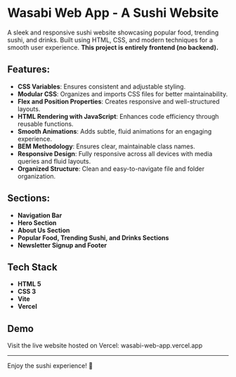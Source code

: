 # Wasabi Web App - A Sushi Website

A sleek and responsive sushi website showcasing popular food, trending sushi, and drinks. Built using HTML, CSS, and modern techniques for a smooth user experience. **This project is entirely frontend (no backend).**

## Features:

- **CSS Variables**: Ensures consistent and adjustable styling.
- **Modular CSS**: Organizes and imports CSS files for better maintainability.
- **Flex and Position Properties**: Creates responsive and well-structured layouts.
- **HTML Rendering with JavaScript**: Enhances code efficiency through reusable functions.
- **Smooth Animations**: Adds subtle, fluid animations for an engaging experience.
- **BEM Methodology**: Ensures clear, maintainable class names.
- **Responsive Design**: Fully responsive across all devices with media queries and fluid layouts.
- **Organized Structure**: Clean and easy-to-navigate file and folder organization.

## Sections:

- **Navigation Bar**
- **Hero Section**
- **About Us Section**
- **Popular Food, Trending Sushi, and Drinks Sections**
- **Newsletter Signup and Footer**

## Tech Stack

- **HTML 5**
- **CSS 3**
- **Vite**
- **Vercel**

## Demo

Visit the live website hosted on Vercel: wasabi-web-app.vercel.app

---

Enjoy the sushi experience! 🍣
